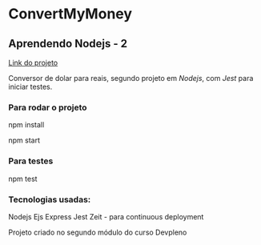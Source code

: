 # ConvertMyMoney

## Aprendendo Nodejs - 2

[Link do projeto](https://zeit.co/cristoferespindola/jobify/dwn3tl87h)

Conversor de dolar para reais, segundo projeto em *Nodejs*, com *Jest* para iniciar testes.

### Para rodar o projeto

npm install

npm start

### Para testes

npm test

### Tecnologias usadas:
Nodejs
Ejs
Express
Jest
Zeit - para continuous deployment


Projeto criado no segundo módulo do curso Devpleno
